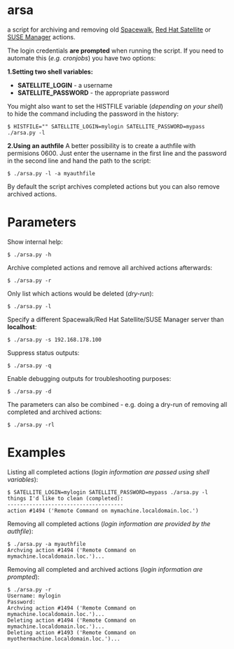 arsa
====

a script for archiving and removing old [Spacewalk](http://www.spacewalkproject.org/), [Red Hat Satellite](http://www.redhat.com/products/enterprise-linux/satellite/) or [SUSE Manager](http://www.suse.com/products/suse-manager/) actions.

The login credentials **are prompted** when running the script. If you need to automate this (*e.g. cronjobs*) you have two options:

**1.Setting two shell variables:**
* **SATELLITE_LOGIN** - a username
* **SATELLITE_PASSWORD** - the appropriate password

You might also want to set the HISTFILE variable (*depending on your shell*) to hide the command including the password in the history:
```
$ HISTFILE="" SATELLITE_LOGIN=mylogin SATELLITE_PASSWORD=mypass ./arsa.py -l
```

**2.Using an authfile**
A better possibility is to create a authfile with permisions 0600. Just enter the username in the first line and the password in the second line and hand the path to the script:
```
$ ./arsa.py -l -a myauthfile
```

By default the script archives completed actions but you can also remove archived actions.

Parameters
==========

Show internal help:
```
$ ./arsa.py -h
```

Archive completed actions and remove all archived actions afterwards:
```
$ ./arsa.py -r
```

Only list which actions would be deleted (*dry-run*):
```
$ ./arsa.py -l
```

Specify a different Spacewalk/Red Hat Satellite/SUSE Manager server than **localhost**:
```
$ ./arsa.py -s 192.168.178.100
```

Suppress status outputs:
```
$ ./arsa.py -q
```

Enable debugging outputs for troubleshooting purposes:
```
$ ./arsa.py -d
```

The parameters can also be combined - e.g. doing a dry-run of removing all completed and archived actions:
```
$ ./arsa.py -rl
```

Examples
========

Listing all completed actions (*login information are passed using shell variables*):
```
$ SATELLITE_LOGIN=mylogin SATELLITE_PASSWORD=mypass ./arsa.py -l
things I'd like to clean (completed):
-------------------------------------
action #1494 ('Remote Command on mymachine.localdomain.loc.')
```

Removing all completed actions (*login information are provided by the authfile*):
```
$ ./arsa.py -a myauthfile
Archving action #1494 ('Remote Command on mymachine.localdomain.loc.')...
```

Removing all completed and archived actions (*login information are prompted*):
```
$ ./arsa.py -r
Username: mylogin
Password: 
Archving action #1494 ('Remote Command on mymachine.localdomain.loc.')...
Deleting action #1494 ('Remote Command on mymachine.localdomain.loc.')...
Deleting action #1493 ('Remote Command on myothermachine.localdomain.loc.')...
```

